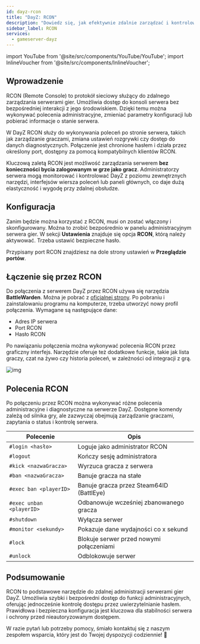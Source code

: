 ```yaml
---
id: dayz-rcon
title: "DayZ: RCON"
description: "Dowiedz się, jak efektywnie zdalnie zarządzać i kontrolować serwery gier DayZ bez konieczności łączenia się w grze → Sprawdź teraz"
sidebar_label: RCON
services:
  - gameserver-dayz
---
```


import YouTube from '@site/src/components/YouTube/YouTube';
import InlineVoucher from '@site/src/components/InlineVoucher';

## Wprowadzenie

RCON (Remote Console) to protokół sieciowy służący do zdalnego zarządzania serwerami gier. Umożliwia dostęp do konsoli serwera bez bezpośredniej interakcji z jego środowiskiem. Dzięki temu można wykonywać polecenia administracyjne, zmieniać parametry konfiguracji lub pobierać informacje o stanie serwera.

W DayZ RCON służy do wykonywania poleceń po stronie serwera, takich jak zarządzanie graczami, zmiana ustawień rozgrywki czy dostęp do danych diagnostycznych. Połączenie jest chronione hasłem i działa przez określony port, dostępny za pomocą kompatybilnych klientów RCON.

Kluczową zaletą RCON jest możliwość zarządzania serwerem **bez konieczności bycia zalogowanym w grze jako gracz**. Administratorzy serwera mogą monitorować i kontrolować DayZ z poziomu zewnętrznych narzędzi, interfejsów wiersza poleceń lub paneli głównych, co daje dużą elastyczność i wygodę przy zdalnej obsłudze.

<InlineVoucher />

## Konfiguracja

Zanim będzie można korzystać z RCON, musi on zostać włączony i skonfigurowany. Można to zrobić bezpośrednio w panelu administracyjnym serwera gier. W sekcji **Ustawienia** znajduje się opcja **RCON**, którą należy aktywować. Trzeba ustawić bezpieczne hasło.

Przypisany port RCON znajdziesz na dole strony ustawień w **Przeglądzie portów**.



## Łączenie się przez RCON

Do połączenia z serwerem DayZ przez RCON używa się narzędzia **BattleWarden**. Można je pobrać z [oficjalnej strony](https://www.battlewarden.net). Po pobraniu i zainstalowaniu programu na komputerze, trzeba utworzyć nowy profil połączenia. Wymagane są następujące dane:

- Adres IP serwera  
- Port RCON  
- Hasło RCON

Po nawiązaniu połączenia można wykonywać polecenia RCON przez graficzny interfejs. Narzędzie oferuje też dodatkowe funkcje, takie jak lista graczy, czat na żywo czy historia poleceń, w zależności od integracji z grą.

![img](https://screensaver01.zap-hosting.com/index.php/s/P9S3rx3GFWkAo3G/preview)



## Polecenia RCON

Po połączeniu przez RCON można wykonywać różne polecenia administracyjne i diagnostyczne na serwerze DayZ. Dostępne komendy zależą od silnika gry, ale zazwyczaj obejmują zarządzanie graczami, zapytania o status i kontrolę serwera.

| Polecenie                      | Opis                                                  |
|-------------------------------|-------------------------------------------------------|
| `#login <hasło>`              | Loguje jako administrator RCON                         |
| `#logout`                    | Kończy sesję administratora                            |
| `#kick <nazwaGracza>`         | Wyrzuca gracza z serwera                               |
| `#ban <nazwaGracza>`          | Banuje gracza na stałe                                 |
| `#exec ban <playerID>`        | Banuje gracza przez Steam64ID (BattlEye)              |
| `#exec unban <playerID>`      | Odbanowuje wcześniej zbanowanego gracza               |
| `#shutdown`                  | Wyłącza serwer                                        |
| `#monitor <sekundy>`          | Pokazuje dane wydajności co x sekund                   |
| `#lock`                      | Blokuje serwer przed nowymi połączeniami               |
| `#unlock`                    | Odblokowuje serwer                                     |




## Podsumowanie

RCON to podstawowe narzędzie do zdalnej administracji serwerami gier DayZ. Umożliwia szybki i bezpośredni dostęp do funkcji administracyjnych, oferując jednocześnie kontrolę dostępu przez uwierzytelnianie hasłem. Prawidłowa i bezpieczna konfiguracja jest kluczowa dla stabilności serwera i ochrony przed nieautoryzowanym dostępem.

W razie pytań lub potrzeby pomocy, śmiało kontaktuj się z naszym zespołem wsparcia, który jest do Twojej dyspozycji codziennie! 🙂

<InlineVoucher />